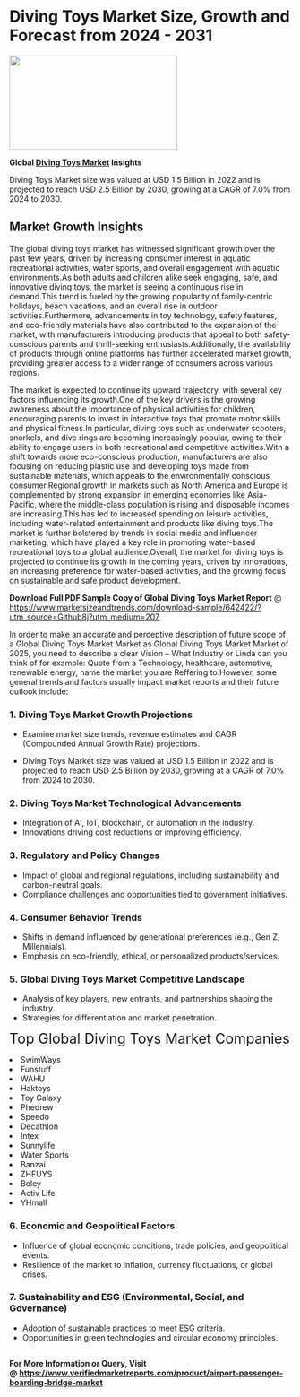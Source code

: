 <H1>Diving Toys Market Size, Growth and Forecast from 2024 - 2031</H1><img class="aligncenter size-medium wp-image-584254" src="https://thirdeyenews.in/wp-content/uploads/2024/09/Global-Market-Research-300x168.jpeg" alt="" width="300" height="168" /><p><strong>Global&nbsp;<a href="https://www.marketsizeandtrends.com/download-sample/642422/?utm_source=Github8j?utm_medium=207">Diving Toys Market</a> Insights</strong></p><p>Diving Toys Market size was valued at USD 1.5 Billion in 2022 and is projected to reach USD 2.5 Billion by 2030, growing at a CAGR of 7.0% from 2024 to 2030.</p><p><h2>Market Growth Insights</h2> <p>The global diving toys market has witnessed significant growth over the past few years, driven by increasing consumer interest in aquatic recreational activities, water sports, and overall engagement with aquatic environments.As both adults and children alike seek engaging, safe, and innovative diving toys, the market is seeing a continuous rise in demand.This trend is fueled by the growing popularity of family-centric holidays, beach vacations, and an overall rise in outdoor activities.Furthermore, advancements in toy technology, safety features, and eco-friendly materials have also contributed to the expansion of the market, with manufacturers introducing products that appeal to both safety-conscious parents and thrill-seeking enthusiasts.Additionally, the availability of products through online platforms has further accelerated market growth, providing greater access to a wider range of consumers across various regions.</p> <p>The market is expected to continue its upward trajectory, with several key factors influencing its growth.One of the key drivers is the growing awareness about the importance of physical activities for children, encouraging parents to invest in interactive toys that promote motor skills and physical fitness.In particular, diving toys such as underwater scooters, snorkels, and dive rings are becoming increasingly popular, owing to their ability to engage users in both recreational and competitive activities.With a shift towards more eco-conscious production, manufacturers are also focusing on reducing plastic use and developing toys made from sustainable materials, which appeals to the environmentally conscious consumer.Regional growth in markets such as North America and Europe is complemented by strong expansion in emerging economies like Asia-Pacific, where the middle-class population is rising and disposable incomes are increasing.This has led to increased spending on leisure activities, including water-related entertainment and products like diving toys.The market is further bolstered by trends in social media and influencer marketing, which have played a key role in promoting water-based recreational toys to a global audience.Overall, the market for diving toys is projected to continue its growth in the coming years, driven by innovations, an increasing preference for water-based activities, and the growing focus on sustainable and safe product development.</p> <p><span class=""><strong>Download Full PDF Sample Copy of Global Diving Toys Market Report</strong> @ <a href="https://www.marketsizeandtrends.com/download-sample/642422/?utm_source=Github8j?utm_medium=207" target="_blank">https://www.marketsizeandtrends.com/download-sample/642422/?utm_source=Github8j?utm_medium=207</a></span></p><p>In order to make an accurate and perceptive description of future scope of a Global&nbsp;Diving Toys Market Market as Global&nbsp;Diving Toys Market Market of 2025, you need to describe a clear Vision &ndash; What Industry or Linda can you think of for example: Quote from a Technology, healthcare, automotive, renewable energy, name the market you are Reffering to.However, some general trends and factors usually impact market reports and their future outlook include:</p><h3>1.&nbsp;<strong>Diving Toys Market Growth Projections</strong></h3><ul><li>Examine market size trends, revenue estimates and CAGR (Compounded Annual Growth Rate) projections.</li><li><p>Diving Toys Market size was valued at USD 1.5 Billion in 2022 and is projected to reach USD 2.5 Billion by 2030, growing at a CAGR of 7.0% from 2024 to 2030.</p></li></ul><h3>2.&nbsp;<strong>Diving Toys Market Technological Advancements</strong></h3><ul><li>Integration of AI, IoT, blockchain, or automation in the industry.</li><li>Innovations driving cost reductions or improving efficiency.</li></ul><h3>3.&nbsp;<strong>Regulatory and Policy Changes</strong></h3><ul><li>Impact of global and regional regulations, including sustainability and carbon-neutral goals.</li><li>Compliance challenges and opportunities tied to government initiatives.</li></ul><h3>4.&nbsp;<strong>Consumer Behavior Trends</strong></h3><ul><li>Shifts in demand influenced by generational preferences (e.g., Gen Z, Millennials).</li><li>Emphasis on eco-friendly, ethical, or personalized products/services.</li></ul><h3>5.&nbsp;<strong>Global Diving Toys Market Competitive Landscape</strong></h3><ul><li>Analysis of key players, new entrants, and partnerships shaping the industry.</li><li>Strategies for differentiation and market penetration.</li></ul><p data-pm-slice="1 1 []"><span style="color: inherit; font-family: inherit; font-size: 25px;">Top Global Diving Toys Market Companies</span></p><div class="" data-test-id=""><p><li>SwimWays</li><li> Funstuff</li><li> WAHU</li><li> Haktoys</li><li> Toy Galaxy</li><li> Phedrew</li><li> Speedo</li><li> Decathlon</li><li> Intex</li><li> Sunnylife</li><li> Water Sports</li><li> Banzai</li><li> ZHFUYS</li><li> Boley</li><li> Activ Life</li><li> YHmall</li></p></div><h3>6.&nbsp;<strong>Economic and Geopolitical Factors</strong></h3><ul><li>Influence of global economic conditions, trade policies, and geopolitical events.</li><li>Resilience of the market to inflation, currency fluctuations, or global crises.</li></ul><h3>7.&nbsp;<strong>Sustainability and ESG (Environmental, Social, and Governance)</strong></h3><ul><li>Adoption of sustainable practices to meet ESG criteria.</li><li>Opportunities in green technologies and circular economy principles.</li></ul><h2><strong style="font-size: 14px;">For More Information or Query, Visit @&nbsp;</strong><a style="background-color: #ffffff; font-size: 14px;" href="https://www.marketsizeandtrends.com/report/diving-toys-market/" target="_blank">https://www.verifiedmarketreports.com/product/airport-passenger-boarding-bridge-market</a></h2>